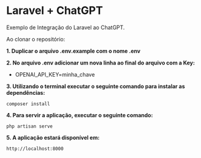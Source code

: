 # Laravel + ChatGPT

Exemplo de Integração do Laravel ao ChatGPT.

Ao clonar o repositório:

**1. Duplicar o arquivo .env.example com o nome .env**

**2. No arquivo .env adicionar um nova linha ao final do arquivo com a Key:**
+ OPENAI_API_KEY=minha_chave

**3. Utilizando o terminal executar o seguinte comando para instalar as dependências:**
```
composer install
```
**4. Para servir a aplicação, executar o seguinte comando:**
```
php artisan serve
```
**5. A aplicação estará disponível em:**
```
http://localhost:8000
```
